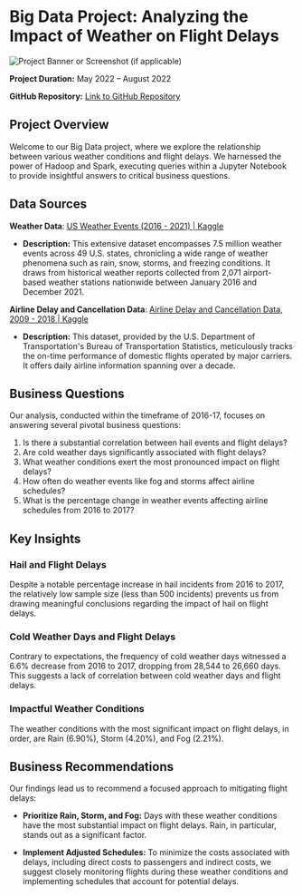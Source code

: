 # Big Data Project: Analyzing the Impact of Weather on Flight Delays

![Project Banner or Screenshot (if applicable)](url-to-image)

**Project Duration:** May 2022 – August 2022

**GitHub Repository:** [Link to GitHub Repository](link)

## Project Overview

Welcome to our Big Data project, where we explore the relationship between various weather conditions and flight delays. We harnessed the power of Hadoop and Spark, executing queries within a Jupyter Notebook to provide insightful answers to critical business questions.

## Data Sources

**Weather Data**: [US Weather Events (2016 - 2021) | Kaggle](weather-data-link)
- **Description:** This extensive dataset encompasses 7.5 million weather events across 49 U.S. states, chronicling a wide range of weather phenomena such as rain, snow, storms, and freezing conditions. It draws from historical weather reports collected from 2,071 airport-based weather stations nationwide between January 2016 and December 2021.

**Airline Delay and Cancellation Data**: [Airline Delay and Cancellation Data, 2009 - 2018 | Kaggle](airline-data-link)
- **Description:** This dataset, provided by the U.S. Department of Transportation's Bureau of Transportation Statistics, meticulously tracks the on-time performance of domestic flights operated by major carriers. It offers daily airline information spanning over a decade.

## Business Questions

Our analysis, conducted within the timeframe of 2016-17, focuses on answering several pivotal business questions:

1. Is there a substantial correlation between hail events and flight delays?
2. Are cold weather days significantly associated with flight delays?
3. What weather conditions exert the most pronounced impact on flight delays?
4. How often do weather events like fog and storms affect airline schedules?
5. What is the percentage change in weather events affecting airline schedules from 2016 to 2017?

## Key Insights

### Hail and Flight Delays
Despite a notable percentage increase in hail incidents from 2016 to 2017, the relatively low sample size (less than 500 incidents) prevents us from drawing meaningful conclusions regarding the impact of hail on flight delays.

### Cold Weather Days and Flight Delays
Contrary to expectations, the frequency of cold weather days witnessed a 6.6% decrease from 2016 to 2017, dropping from 28,544 to 26,660 days. This suggests a lack of correlation between cold weather days and flight delays.

### Impactful Weather Conditions
The weather conditions with the most significant impact on flight delays, in order, are Rain (6.90%), Storm (4.20%), and Fog (2.21%).

## Business Recommendations

Our findings lead us to recommend a focused approach to mitigating flight delays:

- **Prioritize Rain, Storm, and Fog:** Days with these weather conditions have the most substantial impact on flight delays. Rain, in particular, stands out as a significant factor.

- **Implement Adjusted Schedules:** To minimize the costs associated with delays, including direct costs to passengers and indirect costs, we suggest closely monitoring flights during these weather conditions and implementing schedules that account for potential delays.
